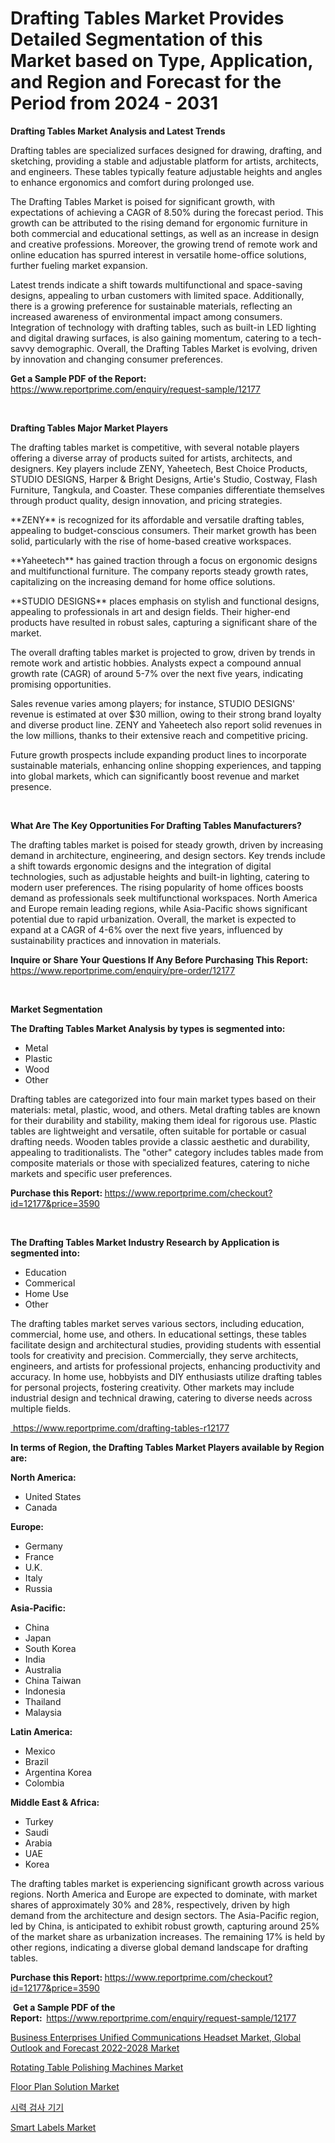 <p><h1>Drafting Tables Market Provides Detailed Segmentation of this Market based on Type, Application, and Region and Forecast for the Period from 2024 - 2031</h1></p><p><strong>Drafting Tables Market Analysis and Latest Trends</strong></p>
<p><p>Drafting tables are specialized surfaces designed for drawing, drafting, and sketching, providing a stable and adjustable platform for artists, architects, and engineers. These tables typically feature adjustable heights and angles to enhance ergonomics and comfort during prolonged use. </p><p>The Drafting Tables Market is poised for significant growth, with expectations of achieving a CAGR of 8.50% during the forecast period. This growth can be attributed to the rising demand for ergonomic furniture in both commercial and educational settings, as well as an increase in design and creative professions. Moreover, the growing trend of remote work and online education has spurred interest in versatile home-office solutions, further fueling market expansion.</p><p>Latest trends indicate a shift towards multifunctional and space-saving designs, appealing to urban customers with limited space. Additionally, there is a growing preference for sustainable materials, reflecting an increased awareness of environmental impact among consumers. Integration of technology with drafting tables, such as built-in LED lighting and digital drawing surfaces, is also gaining momentum, catering to a tech-savvy demographic. Overall, the Drafting Tables Market is evolving, driven by innovation and changing consumer preferences.</p></p>
<p><strong>Get a Sample PDF of the Report:&nbsp;</strong> <a href="https://www.reportprime.com/enquiry/request-sample/12177">https://www.reportprime.com/enquiry/request-sample/12177</a></p>
<p>&nbsp;</p>
<p><strong>Drafting Tables Major Market Players</strong></p>
<p><p>The drafting tables market is competitive, with several notable players offering a diverse array of products suited for artists, architects, and designers. Key players include ZENY, Yaheetech, Best Choice Products, STUDIO DESIGNS, Harper & Bright Designs, Artie's Studio, Costway, Flash Furniture, Tangkula, and Coaster. These companies differentiate themselves through product quality, design innovation, and pricing strategies.</p><p>**ZENY** is recognized for its affordable and versatile drafting tables, appealing to budget-conscious consumers. Their market growth has been solid, particularly with the rise of home-based creative workspaces. </p><p>**Yaheetech** has gained traction through a focus on ergonomic designs and multifunctional furniture. The company reports steady growth rates, capitalizing on the increasing demand for home office solutions.</p><p>**STUDIO DESIGNS** places emphasis on stylish and functional designs, appealing to professionals in art and design fields. Their higher-end products have resulted in robust sales, capturing a significant share of the market.</p><p>The overall drafting tables market is projected to grow, driven by trends in remote work and artistic hobbies. Analysts expect a compound annual growth rate (CAGR) of around 5-7% over the next five years, indicating promising opportunities.</p><p>Sales revenue varies among players; for instance, STUDIO DESIGNS' revenue is estimated at over $30 million, owing to their strong brand loyalty and diverse product line. ZENY and Yaheetech also report solid revenues in the low millions, thanks to their extensive reach and competitive pricing.</p><p>Future growth prospects include expanding product lines to incorporate sustainable materials, enhancing online shopping experiences, and tapping into global markets, which can significantly boost revenue and market presence.</p></p>
<p>&nbsp;</p>
<p><strong>What Are The Key Opportunities For Drafting Tables Manufacturers?</strong></p>
<p><p>The drafting tables market is poised for steady growth, driven by increasing demand in architecture, engineering, and design sectors. Key trends include a shift towards ergonomic designs and the integration of digital technologies, such as adjustable heights and built-in lighting, catering to modern user preferences. The rising popularity of home offices boosts demand as professionals seek multifunctional workspaces. North America and Europe remain leading regions, while Asia-Pacific shows significant potential due to rapid urbanization. Overall, the market is expected to expand at a CAGR of 4-6% over the next five years, influenced by sustainability practices and innovation in materials.</p></p>
<p><strong>Inquire or Share Your Questions If Any Before Purchasing This Report:</strong> <a href="https://www.reportprime.com/enquiry/pre-order/12177">https://www.reportprime.com/enquiry/pre-order/12177</a></p>
<p>&nbsp;</p>
<p><strong>Market Segmentation</strong></p>
<p><strong>The Drafting Tables Market Analysis by types is segmented into:</strong></p>
<p><ul><li>Metal</li><li>Plastic</li><li>Wood</li><li>Other</li></ul></p>
<p><p>Drafting tables are categorized into four main market types based on their materials: metal, plastic, wood, and others. Metal drafting tables are known for their durability and stability, making them ideal for rigorous use. Plastic tables are lightweight and versatile, often suitable for portable or casual drafting needs. Wooden tables provide a classic aesthetic and durability, appealing to traditionalists. The "other" category includes tables made from composite materials or those with specialized features, catering to niche markets and specific user preferences.</p></p>
<p><strong>Purchase this Report:&nbsp;</strong><a href="https://www.reportprime.com/checkout?id=12177&price=3590">https://www.reportprime.com/checkout?id=12177&price=3590</a></p>
<p>&nbsp;</p>
<p><strong>The Drafting Tables Market Industry Research by Application is segmented into:</strong></p>
<p><ul><li>Education</li><li>Commerical</li><li>Home Use</li><li>Other</li></ul></p>
<p><p>The drafting tables market serves various sectors, including education, commercial, home use, and others. In educational settings, these tables facilitate design and architectural studies, providing students with essential tools for creativity and precision. Commercially, they serve architects, engineers, and artists for professional projects, enhancing productivity and accuracy. In home use, hobbyists and DIY enthusiasts utilize drafting tables for personal projects, fostering creativity. Other markets may include industrial design and technical drawing, catering to diverse needs across multiple fields.</p></p>
<p><a href="https://www.reportprime.com/drafting-tables-r12177">&nbsp;https://www.reportprime.com/drafting-tables-r12177</a></p>
<p><strong>In terms of Region, the Drafting Tables Market Players available by Region are:</strong></p>
<p>
    <p> <strong> North America: </strong>
        <ul>
            <li>United States</li>
            <li>Canada</li>
        </ul>
        </p> 
    <p> <strong> Europe: </strong>
        <ul>
            <li>Germany</li>
            <li>France</li>
            <li>U.K.</li>
            <li>Italy</li>
            <li>Russia</li>
        </ul>
        </p> 
    <p> <strong> Asia-Pacific: </strong>
        <ul>
            <li>China</li>
            <li>Japan</li>
            <li>South Korea</li>
            <li>India</li>
            <li>Australia</li>
            <li>China Taiwan</li>
            <li>Indonesia</li>
            <li>Thailand</li>
            <li>Malaysia</li>
        </ul>
        </p> 
    <p> <strong> Latin America: </strong>
        <ul>
            <li>Mexico</li>
            <li>Brazil</li>
            <li>Argentina Korea</li>
            <li>Colombia</li>
        </ul>
        </p> 
    <p> <strong> Middle East & Africa: </strong>
        <ul>
            <li>Turkey</li>
            <li>Saudi</li>
            <li>Arabia</li>
            <li>UAE</li>
            <li>Korea</li>
        </ul>
    </p>
    </p>
<p><p>The drafting tables market is experiencing significant growth across various regions. North America and Europe are expected to dominate, with market shares of approximately 30% and 28%, respectively, driven by high demand from the architecture and design sectors. The Asia-Pacific region, led by China, is anticipated to exhibit robust growth, capturing around 25% of the market share as urbanization increases. The remaining 17% is held by other regions, indicating a diverse global demand landscape for drafting tables.</p></p>
<p><strong>Purchase this Report: </strong><a href="https://www.reportprime.com/checkout?id=12177&price=3590">https://www.reportprime.com/checkout?id=12177&price=3590</a></p>
<p>&nbsp;<strong>Get a Sample PDF of the Report:&nbsp;&nbsp;</strong><a href="https://www.reportprime.com/enquiry/request-sample/12177">https://www.reportprime.com/enquiry/request-sample/12177</a></p>
<p><strong></strong></p>
<p><p><a href="https://www.linkedin.com/pulse/business-enterprises-unified-communications-headset-market-galtf?trackingId=gjQJrjxBR6OFfHw5vPMGsQ%3D%3D">Business Enterprises Unified Communications Headset Market, Global Outlook and Forecast 2022-2028 Market</a></p><p><a href="https://issuu.com/reportprime-2/docs/rotating-table-polishing-machines-m_361fe6cf18813e">Rotating Table Polishing Machines Market</a></p><p><a href="https://issuu.com/reportprime-2/docs/floor-plan-solution-market-size-203_06f94a8e346e2a">Floor Plan Solution Market</a></p><p><a href="https://medium.com/@mujgankortalih/%EB%88%88-%EA%B2%80%EC%82%AC-%EA%B8%B0%EA%B8%B0-%EC%8B%9C%EC%9E%A5%EC%9D%98-%EC%8B%9C%EC%9E%A5-%EB%8F%99%EB%A0%A5-2031%EB%85%84%EA%B9%8C%EC%A7%80%EC%9D%98-%EC%8B%9C%EC%9E%A5-%EB%8F%99%ED%96%A5-%EB%B0%8F-%EB%AF%B8%EB%9E%98-%EC%98%88%EC%B8%A1-349a28673644">시력 검사 기기</a></p><p><a href="https://medium.com/@cyb3rpunksai/market-forecasting-change-global-smart-labels-market-dynamics-and-future-trends-2024-2031-dc7ad0f387be">Smart Labels Market</a></p></p>